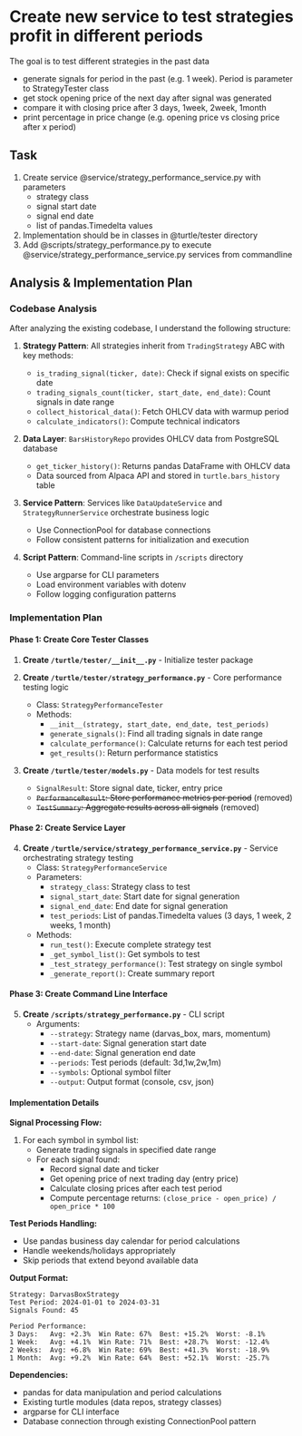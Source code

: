 # Create new service to test strategies profit in different periods
The goal is to test different strategies in the past data
  - generate signals for period in the past (e.g. 1 week). Period is parameter to StrategyTester class 
  - get stock opening price of the next day after signal was generated
  - compare it with closing price after 3 days, 1week, 2week, 1month
  - print percentage in price change (e.g. opening price vs closing price after x period)

## Task
1. Create service @service/strategy_performance_service.py with parameters
   - strategy class
   - signal start date
   - signal end date
   - list of pandas.Timedelta values
2. Implementation should be in classes in @turtle/tester directory
3. Add @scripts/strategy_performance.py to execute @service/strategy_performance_service.py services from commandline

## Analysis & Implementation Plan

### Codebase Analysis
After analyzing the existing codebase, I understand the following structure:

1. **Strategy Pattern**: All strategies inherit from `TradingStrategy` ABC with key methods:
   - `is_trading_signal(ticker, date)`: Check if signal exists on specific date
   - `trading_signals_count(ticker, start_date, end_date)`: Count signals in date range
   - `collect_historical_data()`: Fetch OHLCV data with warmup period
   - `calculate_indicators()`: Compute technical indicators

2. **Data Layer**: `BarsHistoryRepo` provides OHLCV data from PostgreSQL database
   - `get_ticker_history()`: Returns pandas DataFrame with OHLCV data
   - Data sourced from Alpaca API and stored in `turtle.bars_history` table

3. **Service Pattern**: Services like `DataUpdateService` and `StrategyRunnerService` orchestrate business logic
   - Use ConnectionPool for database connections
   - Follow consistent patterns for initialization and execution

4. **Script Pattern**: Command-line scripts in `/scripts` directory
   - Use argparse for CLI parameters
   - Load environment variables with dotenv
   - Follow logging configuration patterns

### Implementation Plan

#### Phase 1: Create Core Tester Classes
1. **Create `/turtle/tester/__init__.py`** - Initialize tester package
2. **Create `/turtle/tester/strategy_performance.py`** - Core performance testing logic
   - Class: `StrategyPerformanceTester`
   - Methods:
     - `__init__(strategy, start_date, end_date, test_periods)`
     - `generate_signals()`: Find all trading signals in date range
     - `calculate_performance()`: Calculate returns for each test period
     - `get_results()`: Return performance statistics

3. **Create `/turtle/tester/models.py`** - Data models for test results
   - `SignalResult`: Store signal date, ticker, entry price
   - ~~`PerformanceResult`: Store performance metrics per period~~ (removed)
   - ~~`TestSummary`: Aggregate results across all signals~~ (removed)

#### Phase 2: Create Service Layer
4. **Create `/turtle/service/strategy_performance_service.py`** - Service orchestrating strategy testing
   - Class: `StrategyPerformanceService`
   - Parameters:
     - `strategy_class`: Strategy class to test
     - `signal_start_date`: Start date for signal generation
     - `signal_end_date`: End date for signal generation  
     - `test_periods`: List of pandas.Timedelta values (3 days, 1 week, 2 weeks, 1 month)
   - Methods:
     - `run_test()`: Execute complete strategy test
     - `_get_symbol_list()`: Get symbols to test
     - `_test_strategy_performance()`: Test strategy on single symbol
     - `_generate_report()`: Create summary report

#### Phase 3: Create Command Line Interface
5. **Create `/scripts/strategy_performance.py`** - CLI script
   - Arguments:
     - `--strategy`: Strategy name (darvas_box, mars, momentum)
     - `--start-date`: Signal generation start date
     - `--end-date`: Signal generation end date
     - `--periods`: Test periods (default: 3d,1w,2w,1m)
     - `--symbols`: Optional symbol filter
     - `--output`: Output format (console, csv, json)

#### Implementation Details

**Signal Processing Flow:**
1. For each symbol in symbol list:
   - Generate trading signals in specified date range
   - For each signal found:
     - Record signal date and ticker
     - Get opening price of next trading day (entry price)
     - Calculate closing prices after each test period
     - Compute percentage returns: `(close_price - open_price) / open_price * 100`

**Test Periods Handling:**
- Use pandas business day calendar for period calculations
- Handle weekends/holidays appropriately
- Skip periods that extend beyond available data

**Output Format:**
```
Strategy: DarvasBoxStrategy
Test Period: 2024-01-01 to 2024-03-31
Signals Found: 45

Period Performance:
3 Days:   Avg: +2.3%  Win Rate: 67%  Best: +15.2%  Worst: -8.1%
1 Week:   Avg: +4.1%  Win Rate: 71%  Best: +28.7%  Worst: -12.4%
2 Weeks:  Avg: +6.8%  Win Rate: 69%  Best: +41.3%  Worst: -18.9%
1 Month:  Avg: +9.2%  Win Rate: 64%  Best: +52.1%  Worst: -25.7%
```

**Dependencies:**
- pandas for data manipulation and period calculations
- Existing turtle modules (data repos, strategy classes)
- argparse for CLI interface
- Database connection through existing ConnectionPool pattern

